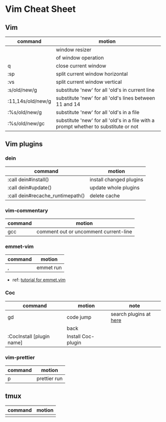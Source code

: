 # Vim Cheat Sheet

## Vim

| command           | motion                                                                               |
| ----------------- | ------------------------------------------------------------------------------------ |
| <c-e>             | window resizer                                                                       |
| <c-w>             | <prefix> of window operation                                                         |
| <c-w>q            | close current window                                                                 |
| :sp               | split current window horizontal                                                      |
| :vs               | split current window vertical                                                        |
| :s/old/new/g      | substitute 'new' for all 'old's in current line                                      |
| :11,14s/old/new/g | substitute 'new' for all 'old's lines between 11 and 14                              |
| :%s/old/new/g     | substitute 'new' for all 'old's in a file                                            |
| :%s/old/new/gc    | substitute 'new' for all 'old's in a file with a prompt whether to substitute or not |

## Vim plugins

### dein

| command                           | motion                  |
| --------------------------------- | ----------------------- |
| :call dein#install()              | install changed plugins |
| :call dein#update()               | update whole plugins    |
| :call dein#recache_runtimepath()  | delete cache            |

### vim-commentary

| command | motion                                |
| ------- | ------------------------------------- |
| gcc     | comment out or uncomment current-line |

### emmet-vim

| command | motion    |
| ------- | --------- |
| <C-y>,  | emmet run |

- ref: [tutorial for emmet.vim](https://raw.githubusercontent.com/mattn/emmet-vim/master/TUTORIAL)

### Coc

| command                   | motion             | note                                                                         |
| ------------------------- | ------------------ | ---------------------------------------------------------------------------- |
| gd                        | code jump          | search plugins at [here](https://www.npmjs.com/search?q=keywords%3Acoc.nvim) |
| <c-o>                     | back               |                                                                              |
| :CocInstall [plugin name] | Install Coc-plugin |                                                                              |

### vim-prettier

| command   | motion       |
| --------- | ------------ |
| <leader>p | prettier run |

## tmux

| command | motion   |
| ------- | -------- |
| <C-t>   | <prefix> |

